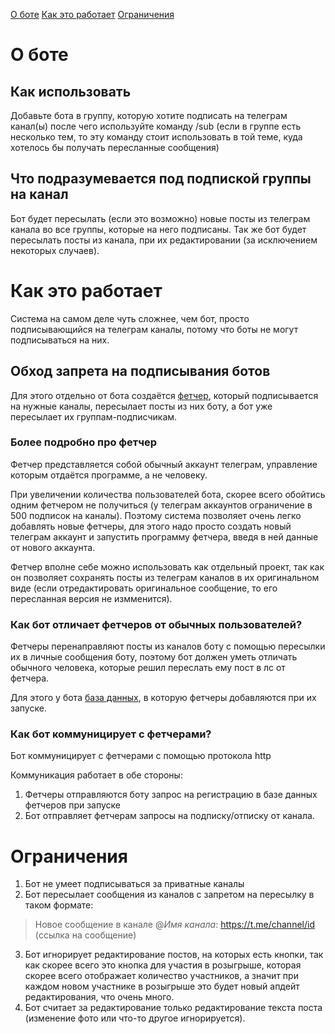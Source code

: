 [О боте](#о-боте)
[Как это работает](#как-это-работает)
[Ограничения](#ограничения)

# О боте

## Как использовать

Добавьте бота в группу, которую хотите подписать на телеграм канал(ы) после чего используйте команду /sub (если в группе есть несколько тем, то эту команду стоит использовать в той теме, куда хотелось бы получать пересланные сообщения)

## Что подразумевается под подпиской группы на канал

Бот будет пересылать (если это возможно) новые посты из телеграм канала во все группы, которые на него подписаны. 
Так же бот будет пересылать посты из канала, при их редактировании (за исключением некоторых случаев).

# Как это работает

Система на самом деле чуть сложнее, чем бот, просто подписывающийся на телеграм каналы, потому что боты не могут подписываться на них.

## Обход запрета на подписывания ботов

Для этого отдельно от бота создаётся [фетчер](https://github.com/BulizhnikGames/subbot/tree/master/fetcher), который подписывается на нужные каналы, пересылает посты из них боту, а бот уже пересылает их группам-подписчикам.

### Более подробно про фетчер

Фетчер представляется собой обычный аккаунт телеграм, управление которым отдаётся программе, а не человеку.

При увеличении количества пользователей бота, скорее всего обойтись одним фетчером не получиться (у телеграм аккаунтов ограничение в 500 подписок на каналы). Поэтому система позволяет очень легко добавлять новые фетчеры, для этого надо просто создать новый телеграм аккаунт и запустить программу фетчера, введя в ней данные от нового аккаунта.

Фетчер вполне себе можно использовать как отдельный проект, так как он позволяет сохранять посты из телеграм каналов в их оригинальном виде (если отредактировать оригинальное сообщение, то его пересланная версия не измменится).

### Как бот отличает фетчеров от обычных пользователей?

Фетчеры перенаправляют посты из каналов боту с помощью пересылки их в личные сообщения боту, поэтому бот должен уметь отличать обычного человека, которые решил переслать ему пост в лс от фетчера.

Для этого у бота [база данных](https://github.com/BulizhnikGames/subbot/blob/master/bot/db/migrations/002_fetchers.sql), в которую фетчеры добавляются при их запуске.

### Как бот коммуницирует с фетчерами?

Бот коммуницирует с фетчерами с помощью протокола http

Коммуникация работает в обе стороны:
1. Фетчеры отправляются боту запрос на регистрацию в базе данных фетчеров при запуске
2. Бот отправляет фетчерам запросы на подписку/отписку от канала.

# Ограничения

1. Бот не умеет подписываться за приватные каналы
2. Бот пересылает сообщения из каналов с запретом на пересылку в таком формате:
> Новое сообщение в канале @*Имя канала*:
> https://t.me/channel/id (ссылка на сообщение)
3. Бот игнорирует редактирование постов, на которых есть кнопки, так как скорее всего это кнопка для участия в розыгрыше, которая скорее всего отображает количество участников, а значит при каждом новом участнике в розыгрыше это будет новый апдейт редактирования, что очень много.
4. Бот считает за редактирование только редактирование текста поста (изменение фото или что-то другое игнорируется).
